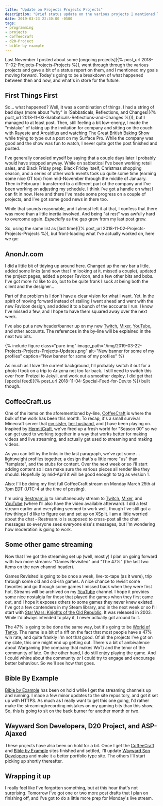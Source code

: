 ```yaml
---
title: "Update on Projects Projects Projects"
description: "Brief status update on the various projects I mentioned last year, and why my last post was back in November."
date: 2019-03-23 22:30:00 -0500
tags:
- programming
- projects
- CoffeeCraft
- d20-Project
- bible-by-example
---
```


Last November I posted about some [ongoing projects]({% post_url 2018-11-02-Projects-Projects-Projects %}), went through through the various projects and gave a bit of a status report on them, and I mentioned my goals moving forward. Today's going to be a breakdown of what happened between then and now, and what's in store for the future.
<!--more-->
## First Things First
So&hellip; what happened? Well, it was a combination of things. I had a string of bad days (more about "why" in [Sabbaticals, Reflections, and Changes]({% post_url 2018-11-03-Sabbaticals-Reflections-and-Changes %})), but I managed to at least post. Then, still feeling a bit low-energy, I made the "mistake" of taking up the invitation for company and sitting on the couch with [Rayeste][1] and [ Arcaidius][2] and watching [The Great British Baking Show](http://www.pbs.org/food/shows/great-british-baking-show/) while trying to type out a post on my Surface Pro. While the company was good and the show was fun to watch, I never quite got the post finished and posted.

I've generally consoled myself by saying that a couple days later I probably would have stopped anyway. While on sabbatical I've been working retail sales, and Black Friday prep, Black Friday itself, Christmas shopping season, and a series of other work events took up quite some time (earning some nice OT too) from mid-November through the middle of January. Then in February I transferred to a different part of the company and I've been working on adjusting my schedule. I think I've got a handle on what I can fit in now. Here and there I've made some progress on a couple of projects, and I've got some good news in there too.

While that sounds reasonable, and I almost left it at that, I confess that there was more than a little inertia involved. And being "at rest" was awfully hard to overcome again. *Especially* as the gap grew from my last post grew.

So, using the same list as [last time]({% post_url 2018-11-02-Projects-Projects-Projects %}), but front-loading what I've actually worked on, here we go:

## AnonJr.com
I did a little bit of tidying up around here. Changed up the nav bar a little, added some links (and now that I'm looking at it, missed a couple), updated the project pages, added a proper Favicon, and a few other bits and bobs. I've got more I'd like to do, but to be quite frank I suck at being both the client and the designer&hellip;

Part of the problem is I don't have a clear vision for what I want. Yet. In the spirit of moving forward instead of stalling I went ahead and went with the new Favicon design, and added it to a bunch of the accounts I run. I know I've missed a few, and I hope to have them squared away over the next week.

I've also put a new header/banner up on my new [Twitch](https://www.twitch.tv/anonjr_live), [Mixer](https://mixer.com/AnonJr_Live?vod=91997262), [YouTube](https://www.youtube.com/channel/UCXafqhKHbkSUIrq0LAuu0tw), and other accounts. The references in the by-line will be explained in the next two bits.

{% include figure class="pure-img" image_path="/img/2019-03-22-Projects-Projects-Projects-Updates.png" alt="New banner for some of my profiles" caption="New banner for some of my profiles" %}

As much as I love the current background, I'll probably switch it out for a photo I took on a trip to Arizona not too far back. I still need to switch this over from Pretzel to Jekyll, and work out a smoother deploy. I did get that [special feed]({% post_url 2018-11-04-Special-Feed-for-Dev.to %}) built though.

## CoffeeCraft.us
One of the items on the aforementioned by-line, [CoffeeCraft](https://www.coffeecraft.us/) is where the bulk of the work has been this month. To recap, it's a small survival Minecraft server that [my sister][1], [her husband][2], and [I][3] have been playing on. Inspired by [HermitCraft](http://hermitcraft.com/), we've fired up a fresh world for "Season 00" so we can get used to working together in a way that works better for making videos and live streaming, and actually get used to streaming and making videos.

As you can tell by the links in the last paragraph, we've got some &hellip; lightweight profiles together, a design that's a little more "us" than "template", and the stubs for content. Over the next week or so I'll start adding content so I can make sure the various pieces all render like they should. Hopefully by mid-April it will be good enough to tag as version 1.

Also: I'll be doing my first full CoffeeCraft stream on Monday March 25th at 7pm EDT (UTC-4 at the time of posting).

I'm using [Restream.io](https://restream.io) to simultaneously stream to [Twitch](https://www.twitch.tv/anonjr_live), [Mixer](https://mixer.com/AnonJr_Live?vod=91997262), and [YouTube](https://www.youtube.com/channel/UCXafqhKHbkSUIrq0LAuu0tw) (where I'll also have the video available afterward). I did a test stream earlier and everything seemed to work well, though I've still got a few things I'd like to figure out and set up on XSplit. I am a little worried about the chat - Restream.io is supposed to cross-post all the chat messages so everyone sees everyone else's messages, but I'm wondering how moderation is going to work.

## Some other game streaming
Now that I've got the streaming set up (well, mostly) I plan on going forward with two more streams: "Games Revisited" and "The 47%" (the last two items on the new channel header).

Games Revisited is going to be once a week, live-to-tape (as it were), trip through some old and old-ish games. A nice chance to revisit some favorites and go through some games I missed back when they were first hot. Streams will be archived on my [YouTube](https://www.youtube.com/channel/UCXafqhKHbkSUIrq0LAuu0tw) channel. I hope it provides some nice nostalgia for those that played the games when they first came out, and I hope it exposes others to some games they never knew existed. I've got a few contenders in my Steam library, and in the next week or so I'll start with [Star Wars: Knights of the Old Republic](https://store.steampowered.com/app/32370/STAR_WARS__Knights_of_the_Old_Republic/). It was released in 2003. While I'd always intended to play it, I never actually got around to it.

The 47% is going to be done the same way, but it's going to be [World of Tanks](https://worldoftanks.com/). The name is a bit of a riff on the fact that most people have a 47% win rate, and quite frankly I'm not that good. Of all the projects I've got on my slate, this one might end up getting cut. There's a bit of ambivalence about Wargaming (the company that makes WoT) and the tenor of the community of late. On the other hand, I do still enjoy playing the game. And I could whine about the community *or* I could try to engage and encourage better behaviour. So we'll see how that goes.

## Bible By Example
[Bible by Example](https://www.biblebyexample.com/) has been on hold while I get the streaming channels up and running. I made a few minor updates to the site repository, and got it set up with HTTPS. As much as I really want to get this one going, I'd rather make the streaming/recording mistakes on my gaming bits than this show. So, this is going to sit on the back burner for another month or two.

## Wayward Son Developers, D20 Project, and ASP-Ajaxed
These projects have also been on hold for a bit. Once I get the [CoffeeCraft](https://www.coffeecraft.us/) and [Bible by Example](https://www.biblebyexample.com/) sites finished and settled, I'll update [Wayward Son Developers](https://www.waywardsondevelopers.com/) and make it a better portfolio type site. The others I'll start picking up shortly thereafter.

## Wrapping it up
I really feel like I've forgotten something, but at this hour that's not surprising. Tomorrow I've got one or two more post drafts that I plan on finishing off, and I've got to do a little more prep for Monday's live stream.

[1]: https://www.coffeecraft.us/members/rayeste/
[2]: https://www.coffeecraft.us/members/arcaidius/
[3]: https://www.coffeecraft.us/members/anonjr/